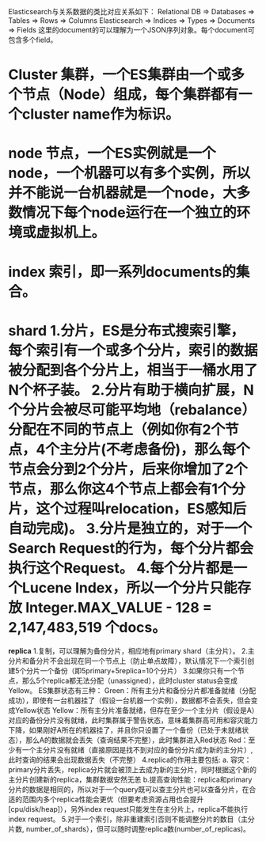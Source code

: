 Elasticsearch与关系数据的类比对应关系如下：
Relational DB  ⇒ Databases ⇒ Tables ⇒ Rows ⇒ Columns
Elasticsearch  ⇒ Indices   ⇒ Types ⇒ Documents ⇒ Fields
这里的document的可以理解为一个JSON序列对象。每个document可包含多个field。

<b>Cluster</b>
集群，一个ES集群由一个或多个节点（Node）组成，每个集群都有一个cluster name作为标识。
==================================================================
<b>node</b>
节点，一个ES实例就是一个node，一个机器可以有多个实例，所以并不能说一台机器就是一个node，大多数情况下每个node运行在一个独立的环境或虚拟机上。
==================================================================
<b>index</b>
索引，即一系列documents的集合。
==================================================================
<b>shard</b>
1.分片，ES是分布式搜索引擎，每个索引有一个或多个分片，索引的数据被分配到各个分片上，相当于一桶水用了N个杯子装。
2.分片有助于横向扩展，N个分片会被尽可能平均地（rebalance）分配在不同的节点上（例如你有2个节点，4个主分片(不考虑备份)，那么每个节点会分到2个分片，后来你增加了2个节点，那么你这4个节点上都会有1个分片，这个过程叫relocation，ES感知后自动完成)。
3.分片是独立的，对于一个Search Request的行为，每个分片都会执行这个Request。
4.每个分片都是一个Lucene Index，所以一个分片只能存放 Integer.MAX_VALUE - 128 = 2,147,483,519 个docs。
==================================================================
<b>replica</b>
1.复制，可以理解为备份分片，相应地有primary shard（主分片）。
2.主分片和备分片不会出现在同一个节点上（防止单点故障），默认情况下一个索引创建5个分片一个备份（即5primary+5replica=10个分片）
3.如果你只有一个节点，那么5个replica都无法分配（unassigned），此时cluster status会变成Yellow。
ES集群状态有三种：
	Green：所有主分片和备份分片都准备就绪（分配成功），即使有一台机器挂了（假设一台机器一个实例），数据都不会丢失，但会变成Yellow状态
	Yellow：所有主分片准备就绪，但存在至少一个主分片（假设是A）对应的备份分片没有就绪，此时集群属于警告状态，意味着集群高可用和容灾能力下降，如果刚好A所在的机器挂了，并且你只设置了一个备份（已处于未就绪状态），那么A的数据就会丢失（查询结果不完整），此时集群进入Red状态
	Red：至少有一个主分片没有就绪（直接原因是找不到对应的备份分片成为新的主分片）,此时查询的结果会出现数据丢失（不完整）
4.replica的作用主要包括:
	a. 容灾：primary分片丢失，replica分片就会被顶上去成为新的主分片，同时根据这个新的主分片创建新的replica，集群数据安然无恙
	b.提高查询性能：replica和primary分片的数据是相同的，所以对于一个query既可以查主分片也可以查备分片，在合适的范围内多个replica性能会更优（但要考虑资源占用也会提升[cpu/disk/heap]），另外index request只能发生在主分片上，replica不能执行index request。
5.对于一个索引，除非重建索引否则不能调整分片的数目（主分片数, number_of_shards），但可以随时调整replica数(number_of_replicas)。
